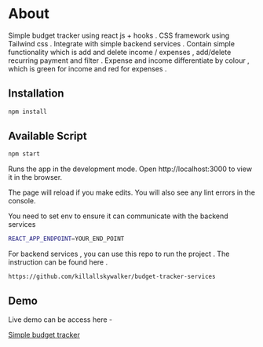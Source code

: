 # About

Simple budget tracker using react js + hooks . CSS framework using Tailwind css .
Integrate with simple backend services . Contain simple functionality which is add and delete income / expenses , add/delete recurring payment and filter .  Expense and income differentiate by colour , which is green for income and red for expenses . 

## Installation
```bash
npm install 
```

## Available Script

```BASH
npm start
```

Runs the app in the development mode.
Open http://localhost:3000 to view it in the browser.

The page will reload if you make edits.
You will also see any lint errors in the console.

You need to set env to ensure it can communicate with the backend services
```BASH
REACT_APP_ENDPOINT=YOUR_END_POINT
```

For backend services , you can use this repo to run the project . The instruction can
be found here . 

```
https://github.com/killallskywalker/budget-tracker-services
``` 

## Demo
Live demo can be access here - 

[Simple budget tracker](http://simple-budget-tracker.s3-website-ap-southeast-1.amazonaws.com)
